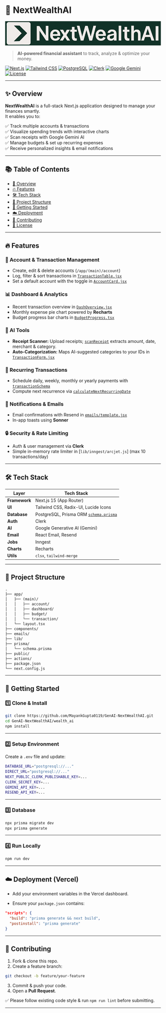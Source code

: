 # 🚀 NextWealthAI

![NextWealthAI Logo](./public/logo1.png)

> **AI-powered financial assistant** to track, analyze & optimize your money.

[![Next.js](https://img.shields.io/badge/Next.js-15-blue?logo=nextdotjs)](https://nextjs.org/)
[![Tailwind CSS](https://img.shields.io/badge/TailwindCSS-3.3-38B2AC?logo=tailwindcss)](https://tailwindcss.com/)
[![PostgreSQL](https://img.shields.io/badge/PostgreSQL-15-336791?logo=postgresql)](https://www.postgresql.org/)
[![Clerk](https://img.shields.io/badge/Auth-Clerk-3D4CE8?logo=clerk)](https://clerk.com/)
[![Google Gemini](https://img.shields.io/badge/AI-Gemini-ff6b81?logo=google)](https://deepmind.google/technologies/gemini/)
[![License](https://img.shields.io/github/license/MayankGupta0119/GenAI-NextWealthAI)](./LICENSE)

---

## ✨ Overview

**NextWealthAI** is a full-stack Next.js application designed to manage your finances smartly.  
It enables you to:

✅ Track multiple accounts & transactions  
✅ Visualize spending trends with interactive charts  
✅ Scan receipts with Google Gemini AI  
✅ Manage budgets & set up recurring expenses  
✅ Receive personalized insights & email notifications

---

## 📚 Table of Contents

- [🚀 Overview](#-overview)
- [🔥 Features](#-features)
- [🛠️ Tech Stack](#-tech-stack)
- [📁 Project Structure](#-project-structure)
- [🚀 Getting Started](#-getting-started)
- [☁️ Deployment](#️-deployment)
- [🤝 Contributing](#-contributing)
- [📜 License](#-license)

---

## 🔥 Features

### 🏦 Account & Transaction Management
- Create, edit & delete accounts (`/app/(main)/account`)
- Log, filter & sort transactions in [`TransactionTable.jsx`](app/(main)/account/_components/TransactionTable.jsx)
- Set a default account with the toggle in [`AccountCard.jsx`](app/(main)/dashboard/_components/AccountCard.jsx)

### 📊 Dashboard & Analytics
- Recent transaction overview in [`DashOverview.jsx`](app/(main)/dashboard/_components/DashOverview.jsx)
- Monthly expense pie chart powered by **Recharts**
- Budget progress bar charts in [`BudgetProgress.tsx`](app/(main)/budget/_components/BudgetProgress.tsx)

### 🤖 AI Tools
- **Receipt Scanner:** Upload receipts; [`scanReceipt`](actions/transaction.js) extracts amount, date, merchant & category.
- **Auto-Categorization:** Maps AI-suggested categories to your IDs in [`TransactionForm.jsx`](app/(main)/transaction/_components/TransactionForm.jsx)

### 🔄 Recurring Transactions
- Schedule daily, weekly, monthly or yearly payments with [`transactionSchema`](app/lib/schema.js)
- Compute next recurrence via [`calculateNextRecurringDate`](lib/utils.ts)

### 🔔 Notifications & Emails
- Email confirmations with Resend in [`emails/template.jsx`](emails/template.jsx)
- In-app toasts using **Sonner**

### 🔒 Security & Rate Limiting
- Auth & user management via **Clerk**
- Simple in-memory rate limiter in [`lib/inngest/arcjet.js`] (max 10 transactions/day)

---

## 🛠️ Tech Stack

| Layer        | Tech Stack                                           |
| ------------ | ---------------------------------------------------- |
| **Framework**| Next.js 15 (App Router)                              |
| **UI**       | Tailwind CSS, Radix-UI, Lucide Icons                 |
| **Database** | PostgreSQL, Prisma ORM [`schema.prisma`](prisma/schema.prisma) |
| **Auth**     | Clerk                                                |
| **AI**       | Google Generative AI (Gemini)                        |
| **Email**    | React Email, Resend                                  |
| **Jobs**     | Inngest                                              |
| **Charts**   | Recharts                                             |
| **Utils**    | `clsx`, `tailwind-merge`                             |

---

## 📁 Project Structure

```
.
├── app/
│   ├── (main)/
│   │   ├── account/
│   │   ├── dashboard/
│   │   ├── budget/
│   │   └── transaction/
│   └── layout.tsx
├── components/
├── emails/
├── lib/
├── prisma/
│   └── schema.prisma
├── public/
├── actions/
├── package.json
└── next.config.js
```

---

## 🚀 Getting Started

### 1️⃣ Clone & Install

```bash
git clone https://github.com/MayankGupta0119/GenAI-NextWealthAI.git
cd GenAI-NextWealthAI/wealth_ai
npm install
```

---

### 2️⃣ Setup Environment

Create a `.env` file and update:

```bash
DATABASE_URL="postgresql://..."
DIRECT_URL="postgresql://..."
NEXT_PUBLIC_CLERK_PUBLISHABLE_KEY=...
CLERK_SECRET_KEY=...
GEMINI_API_KEY=...
RESEND_API_KEY=...
```

---

### 3️⃣ Database

```bash
npx prisma migrate dev
npx prisma generate
```

---

### 4️⃣ Run Locally

```bash
npm run dev
```

---

## ☁️ Deployment (Vercel)

- Add your environment variables in the Vercel dashboard.

- Ensure your `package.json` contains:

```json
"scripts": {
  "build": "prisma generate && next build",
  "postinstall": "prisma generate"
}
```

---

## 🤝 Contributing

1. Fork & clone this repo.
2. Create a feature branch:

```bash
git checkout -b feature/your-feature
```

3. Commit & push your code.
4. Open a **Pull Request**.

✅ Please follow existing code style & run `npm run lint` before submitting.

---
